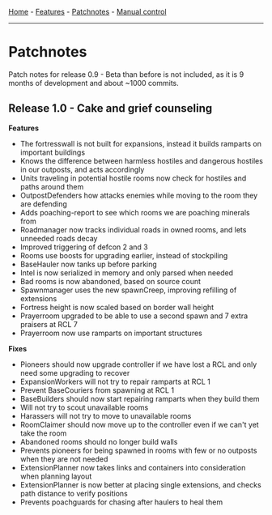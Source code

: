 [Home](index.md) - [Features](features.md) - [Patchnotes](patchnotes.md) - [Manual control](console.md)

---

# Patchnotes

Patch notes for release 0.9 - Beta than before is not included, as it is 9 months of development and about ~1000 commits.

## Release 1.0 - Cake and grief counseling

**Features**
* The fortresswall is not built for expansions, instead it builds ramparts on important buildings
* Knows the difference between harmless hostiles and dangerous hostiles in our outposts, and acts accordingly
* Units traveling in potential hostile rooms now check for hostiles and paths around them
* OutpostDefenders how attacks enemies while moving to the room they are defending
* Adds poaching-report to see which rooms we are poaching minerals from
* Roadmanager now tracks individual roads in owned rooms, and lets unneeded roads decay
* Improved triggering of defcon 2 and 3
* Rooms use boosts for upgrading earlier, instead of stockpiling
* BaseHauler now tanks up before parking
* Intel is now serialized in memory and only parsed when needed
* Bad rooms is now abandoned, based on source count
* Spawnmanager uses the new spawnCreep, improving refilling of extensions
* Fortress height is now scaled based on border wall height
* Prayerroom upgraded to be able to use a second spawn and 7 extra praisers at RCL 7
* Prayerroom now use ramparts on important structures

**Fixes**
* Pioneers should now upgrade controller if we have lost a RCL and only need some upgrading to recover
* ExpansionWorkers will not try to repair ramparts at RCL 1
* Prevent BaseCouriers from spawning at RCL 1
* BaseBuilders should now start repairing ramparts when they build them
* Will not try to scout unavailable rooms
* Harassers will not try to move to unavailable rooms
* RoomClaimer should now move up to the controller even if we can't yet take the room
* Abandoned rooms should no longer build walls
* Prevents pioneers for being spawned in rooms with few or no outposts when they are not needed
* ExtensionPlanner now takes links and containers into consideration when planning layout
* ExtensionPlanner is now better at placing single extensions, and checks path distance to verify positions
* Prevents poachguards for chasing after haulers to heal them
